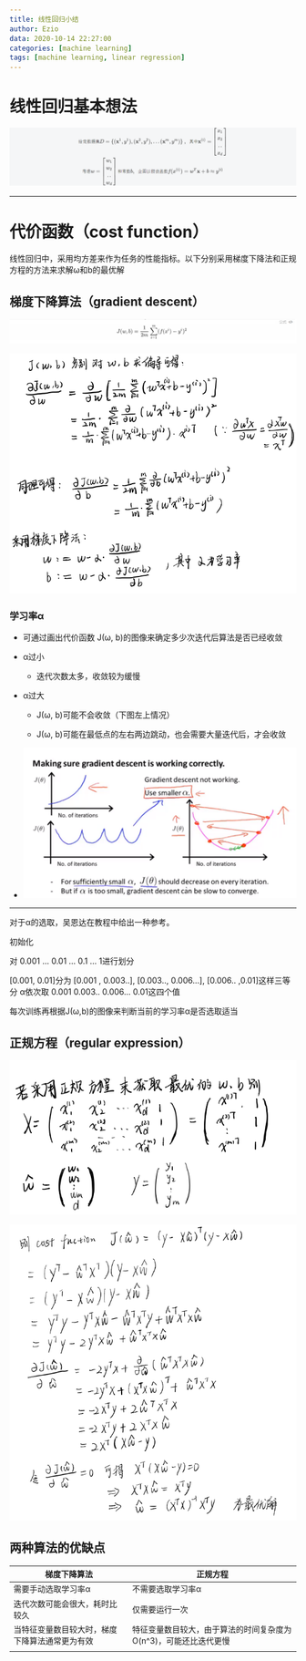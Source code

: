 ```yaml
---
title: 线性回归小结
author: Ezio
data: 2020-10-14 22:27:00
categories: [machine learning]
tags: [machine learning, linear regression]
---
```




# 线性回归基本想法

![](https://raw.githubusercontent.com/HideOnBush-11/FigureBed/main/img/20201014224505.png)



-----

# 代价函数（cost function）

线性回归中，采用均方差来作为任务的性能指标。以下分别采用梯度下降法和正规方程的方法来求解ω和b的最优解

## 梯度下降算法（gradient descent）

![](https://raw.githubusercontent.com/HideOnBush-11/FigureBed/main/img/20201014224556.png)

![](https://raw.githubusercontent.com/HideOnBush-11/FigureBed/main/img/20201014214946.png)

### 学习率α

* 可通过画出代价函数 J(ω, b)的图像来确定多少次迭代后算法是否已经收敛

* α过小

  * 迭代次数太多，收敛较为缓慢

* α过大

  * J(ω, b)可能不会收敛（下图左上情况）

  * J(ω, b)可能在最低点的左右两边跳动，也会需要大量迭代后，才会收敛

* ![](https://raw.githubusercontent.com/HideOnBush-11/FigureBed/main/img/20201014220701.png)

------

对于α的选取，吴恩达在教程中给出一种参考。

初始化

对 0.001 ...  0.01 ...  0.1 ... 1进行划分

[0.001, 0.01]分为 [0.001 , 0.003..], [0.003.., 0.006...], [0.006.. ,0.01]这样三等分 α依次取 0.001 0.003..  0.006... 0.01这四个值

每次训练再根据J(ω,b)的图像来判断当前的学习率α是否选取适当

## 正规方程（regular expression）



![](https://raw.githubusercontent.com/HideOnBush-11/FigureBed/main/img/20201014224659.png)

![](https://raw.githubusercontent.com/HideOnBush-11/FigureBed/main/img/20201014215253.png)

## 两种算法的优缺点

| 梯度下降算法                                   | 正规方程                                                     |
| ---------------------------------------------- | ------------------------------------------------------------ |
| 需要手动选取学习率α                            | 不需要选取学习率α                                            |
| 迭代次数可能会很大，耗时比较久                 | 仅需要运行一次                                               |
| 当特征变量数目较大时，梯度下降算法通常更为有效 | 特征变量数目较大，由于算法的时间复杂度为O(n^3)，可能还比迭代更慢 |
|                                                |                                                              |

